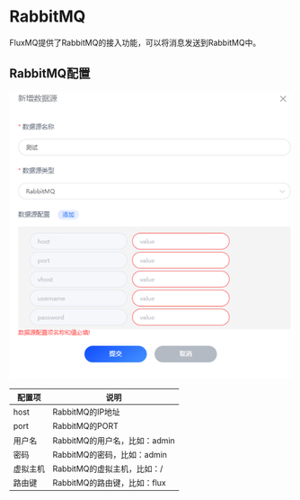 # RabbitMQ
FluxMQ提供了RabbitMQ的接入功能，可以将消息发送到RabbitMQ中。

## RabbitMQ配置
![img_3.png](../../../assets/images/gzyq/source/img_3.png)

| 配置项  | 说明                    |
|------|-----------------------|
| host | RabbitMQ的IP地址         |
| port | RabbitMQ的PORT         |
| 用户名  | RabbitMQ的用户名，比如：admin |
| 密码   | RabbitMQ的密码，比如：admin  |
| 虚拟主机 | RabbitMQ的虚拟主机，比如：/    |
| 路由键  | RabbitMQ的路由键，比如：flux  |